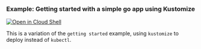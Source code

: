 ### Example: Getting started with a simple go app using Kustomize

[![Open in Cloud Shell](https://gstatic.com/cloudssh/images/open-btn.svg)](https://ssh.cloud.google.com/cloudshell/editor?cloudshell_git_repo=https://github.com/GoogleContainerTools/skaffold&cloudshell_open_in_editor=README.md&cloudshell_workspace=examples/getting-started-kustomize)

This is a variation of the `getting started` example, using `kustomize` to deploy instead of `kubectl`.

